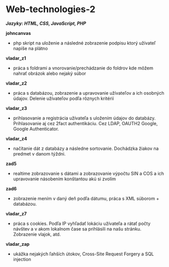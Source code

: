 # Web-technologies-2
***Jazyky: HTML, CSS, JavaScript, PHP***

**johncanvas** 
 - php skript na uloženie a následné zobrazenie podpisu ktorý užívateľ napíše na plátno

**vladar_z1**
 - práca s foldrami a vnorovanie/prechádzanie do foldrov kde môžem nahrať obrázok alebo nejaký súbor
 
**vladar_z2**
 - práca s databázou, zobrazenie a upravovanie užívateľov a ich osobných údajov. Delenie užívateľov podľa rôznych kritérií
 
**vladar_z3**
 - prihlasovanie a registrácia užívateľa s uložením údajov do databázy. Prihlasovanie aj cez 2fact authentikáciu. Cez LDAP, OAUTH2 Google, Google Authenticator.

**vladar_z4**
 - načítanie dát z databázy a následne sortovanie. Dochádzka žiakov na predmet v danom týždni. 

**zad5**
 - realtime zobrazovanie s dátami a zobrazovanie výpočtu SIN a COS a ich upravovanie násobením konštantou akú si zvolím

**zad6**
 - zobrazenie mením v daný deň podľa dátumu, práca s XML súborom + databázou.

**vladar_z7**
 - práca s cookies. Podľa IP vyhľadať lokáciu užívateľa a rátať počty návštev a v akom lokalnom čase sa prihlásili na našu stránku. Zobrazenie vlajok, atd. 
 
**vladar_zap**
 - ukážka nejakých ľahších útokov, Cross-Site Request Forgery a SQL injection
